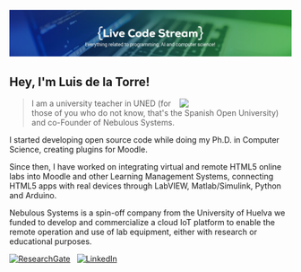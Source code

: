 [1.1]: https://raw.githubusercontent.com/Ravenink/Ravenink/master/images/researchgate.svg (ResearchGate)
[2.1]: https://raw.githubusercontent.com/Ravenink/Ravenink/master/images/linkedin.svg (LinkedIn)

[1]: https://www.researchgate.net/profile/Luis-De-La-Torre-Cubillo
[2]: https://www.linkedin.com/in/luis-de-la-torre-cubillo-9610b759/

!["Luis de la Torre"](https://raw.githubusercontent.com/bajcmartinez/bajcmartinez/master/images/channel-art.jpg)


## Hey, I'm Luis de la Torre!

<img align='right' src='https://raw.githubusercontent.com/Ravenink/Ravenink/master/images/me-thumbnail.png' width='200"'>

> I am a university teacher in UNED (for those of you who do not know, that's the Spanish Open University) and co-Founder of Nebulous Systems.

I started developing open source code while doing my Ph.D. in Computer Science, creating plugins for Moodle.

Since then, I have worked on integrating virtual and remote HTML5 online labs into Moodle and other Learning Management Systems, connecting HTML5 apps with real devices through LabVIEW, Matlab/Simulink, Python and Arduino.

Nebulous Systems is a spin-off company from the University of Huelva we funded to develop and commercialize a cloud IoT platform to enable the remote operation and use of lab equipment, either with research or educational purposes.

[![ResearchGate][1.1]][1]&nbsp;&nbsp;
[![LinkedIn][2.1]][2]&nbsp;&nbsp;
